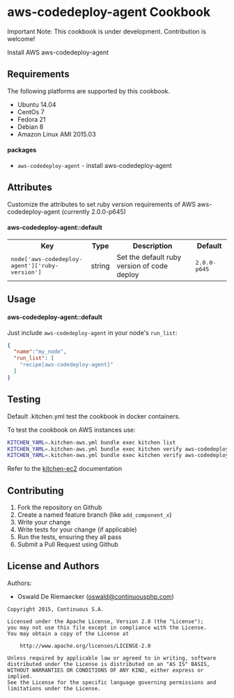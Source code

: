aws-codedeploy-agent Cookbook
===================
Important Note: This cookbook is under development. Contribution is welcome!

Install AWS aws-codedeploy-agent

Requirements
------------
The following platforms are supported by this cookbook.

* Ubuntu 14.04
* CentOs 7 
* Fedora 21
* Debian 8 
* Amazon Linux AMI 2015.03

#### packages
- `aws-codedeploy-agent` - install aws-codedeploy-agent 

Attributes
----------
Customize the attributes to set ruby version requirements of AWS aws-codedeploy-agent (currently 2.0.0-p645) 

#### aws-codedeploy-agent::default
<table>
  <tr>
    <th>Key</th>
    <th>Type</th>
    <th>Description</th>
    <th>Default</th>
  </tr>
  <tr>
    <td><tt>node['aws-codedeploy-agent']['ruby-version']</tt></td>
    <td>string</td>
    <td>Set the default ruby version of code deploy</td>
    <td><tt>2.0.0-p645</tt></td>
  </tr>
</table>

Usage
-----
#### aws-codedeploy-agent::default

Just include `aws-codedeploy-agent` in your node's `run_list`:

```json
{
  "name":"my_node",
  "run_list": [
    "recipe[aws-codedeploy-agent]"
  ]
}
```

Testing
-------
Default .kitchen.yml test the cookbook in docker containers.

To test the cookbook on AWS instances use:
```bash
KITCHEN_YAML=.kitchen-aws.yml bundle exec kitchen list 
KITCHEN_YAML=.kitchen-aws.yml bundle exec kitchen verify aws-codedeploy-agent-ubuntu-1404
KITCHEN_YAML=.kitchen-aws.yml bundle exec kitchen verify aws-codedeploy-agent-amazon-linux
```

Refer to the [kitchen-ec2](https://github.com/test-kitchen/kitchen-ec2) documentation

Contributing
------------
1. Fork the repository on Github
2. Create a named feature branch (like `add_component_x`)
3. Write your change
4. Write tests for your change (if applicable)
5. Run the tests, ensuring they all pass
6. Submit a Pull Request using Github

License and Authors
-------------------
Authors: 

* Oswald De Riemaecker (oswald@continuousphp.com)

```text
Copyright 2015, Continuous S.A.

Licensed under the Apache License, Version 2.0 (the "License");
you may not use this file except in compliance with the License.
You may obtain a copy of the License at

    http://www.apache.org/licenses/LICENSE-2.0

Unless required by applicable law or agreed to in writing, software
distributed under the License is distributed on an "AS IS" BASIS,
WITHOUT WARRANTIES OR CONDITIONS OF ANY KIND, either express or implied.
See the License for the specific language governing permissions and
limitations under the License.
``` 
